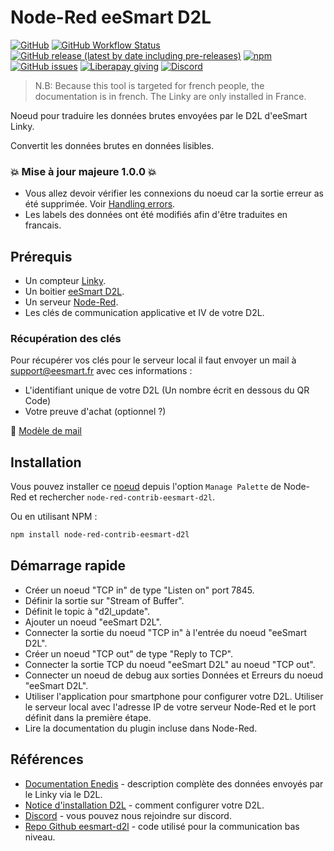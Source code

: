 # Node-Red eeSmart D2L
[![GitHub](https://img.shields.io/github/license/zehir/node-red-contrib-eesmart-d2l)](https://github.com/Zehir/node-red-contrib-eesmart-d2l/blob/main/LICENSE)
[![GitHub Workflow Status](https://img.shields.io/github/actions/workflow/status/Zehir/node-red-contrib-eesmart-d2l/npm-publish.yml?branch=main)](https://github.com/Zehir/node-red-contrib-eesmart-d2l/actions)
[![GitHub release (latest by date including pre-releases)](https://img.shields.io/github/v/release/zehir/node-red-contrib-eesmart-d2l?include_prereleases&label=github&sort=semver)](https://github.com/Zehir/node-red-contrib-eesmart-d2l/releases)
[![npm](https://img.shields.io/npm/v/node-red-contrib-eesmart-d2l)](https://www.npmjs.com/package/node-red-contrib-eesmart-d2l)
[![GitHub issues](https://img.shields.io/github/issues/Zehir/node-red-contrib-eesmart-d2l)](https://github.com/Zehir/node-red-contrib-eesmart-d2l/issues)
[![Liberapay giving](https://img.shields.io/liberapay/gives/Zehir)](https://liberapay.com/Zehir)
[![Discord](https://img.shields.io/discord/779386253912047647?label=discord)](https://discord.gg/qTd363NKeu)

>N.B: Because this tool is targeted for french people, the documentation is in french. The Linky are only installed in France.

Noeud pour traduire les données brutes envoyées par le D2L d'eeSmart Linky.

Convertit les données brutes en données lisibles.

### :boom: Mise à jour majeure 1.0.0 :boom:
 - Vous allez devoir vérifier les connexions du noeud car la sortie erreur as été supprimée. Voir [Handling errors](https://nodered.org/docs/user-guide/handling-errors).
 - Les labels des données ont été modifiés afin d'être traduites en francais.

## Prérequis
- Un compteur [Linky](https://www.enedis.fr/linky-compteur-communicant).
- Un boitier [eeSmart D2L](http://eesmart.fr/modulesd2l/erl-wifi-compteur-linky/).
- Un serveur [Node-Red](https://nodered.org/).
- Les clés de communication applicative et IV de votre D2L.

### Récupération des clés
Pour récupérer vos clés pour le serveur local il faut envoyer un mail à [support@eesmart.fr](mailto:support@eesmart.fr) avec ces informations :
- L'identifiant unique de votre D2L (Un nombre écrit en dessous du QR Code)
- Votre preuve d'achat (optionnel ?)

:memo: [Modèle de mail](mailto:support@eesmart.fr?subject=Demande%20des%20cl%C3%A9s%20pour%20la%20configuration%20d'un%20serveur%20local&body=Bonjour%2CJ'aimerais%20recevoir%20mes%20cl%C3%A9s%20pour%20configurer%20un%20serveur%20local%20pour%20mon%20D2L.Sont%20identifiant%20unique%20est%20%3A%20XXXXXXXXXXXXJe%20l'ai%20achet%C3%A9%20sur%20XXXXXXXXXXX%2C%20vous%20trouverez%20ci-joint%20la%20facture.Cordialement%2C%20XXXXX)

## Installation
Vous pouvez installer ce [noeud](https://flows.nodered.org/node/node-red-contrib-eesmart-d2l) depuis l'option `Manage Palette` de Node-Red et rechercher `node-red-contrib-eesmart-d2l`. 

Ou en utilisant NPM :
```bash
npm install node-red-contrib-eesmart-d2l
```

## Démarrage rapide
- Créer un noeud "TCP in" de type "Listen on" port 7845.
- Définir la sortie sur "Stream of Buffer".
- Définit le topic à "d2l_update".
- Ajouter un noeud "eeSmart D2L".
- Connecter la sortie du noeud "TCP in" à l'entrée du noeud "eeSmart D2L".
- Créer un noeud "TCP out" de type "Reply to TCP".
- Connecter la sortie TCP du noeud "eeSmart D2L" au noeud "TCP out".
- Connecter un noeud de debug aux sorties Données et Erreurs du noeud "eeSmart D2L".
- Utiliser l'application pour smartphone pour configurer votre D2L. Utiliser le serveur local avec l'adresse IP de votre serveur Node-Red et le port définit dans la première étape.
- Lire la documentation du plugin incluse dans Node-Red.

## Références
- [Documentation Enedis](https://www.enedis.fr/sites/default/files/Enedis-NOI-CPT_54E.pdf) - description complète des données envoyés par le Linky via le D2L.
- [Notice d'installation D2L](http://eesmart.fr/wp-content/uploads/eeSmart-D2L-Notice-dinstallation.pdf) - comment configurer votre D2L.
- [Discord](https://discord.gg/qTd363NKeu) - vous pouvez nous rejoindre sur discord.
- [Repo Github eesmart-d2l](https://github.com/Zehir/eesmart-d2l) - code utilisé pour la communication bas niveau.